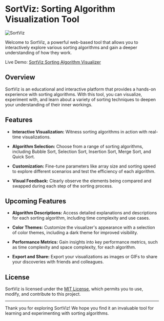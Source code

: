 # SortViz: Sorting Algorithm Visualization Tool

![SortViz](https://your-website-url.com/assets/visualizer-screenshot.png)

Welcome to SortViz, a powerful web-based tool that allows you to interactively explore various sorting algorithms and gain a deeper understanding of how they work.

Live Demo: [SortViz Sorting Algorithm Visualizer](https://akshikamde21.github.io/sorting-algorithm-visualizer/)

## Overview

SortViz is an educational and interactive platform that provides a hands-on experience with sorting algorithms. With this tool, you can visualize, experiment with, and learn about a variety of sorting techniques to deepen your understanding of their inner workings.

## Features

- **Interactive Visualization:** 
Witness sorting algorithms in action with real-time visualizations.

- **Algorithm Selection:**
Choose from a range of sorting algorithms, including Bubble Sort, Selection Sort, Insertion Sort, Merge Sort, and Quick Sort.

- **Customization:**
Fine-tune parameters like array size and sorting speed to explore different scenarios and test the efficiency of each algorithm.

- **Visual Feedback:**
Clearly observe the elements being compared and swapped during each step of the sorting process.

## Upcoming Features

- **Algorithm Descriptions:**
Access detailed explanations and descriptions for each sorting algorithm, including time complexity and use cases.

- **Color Themes:**
Customize the visualizer's appearance with a selection of color themes, including a dark theme for improved visibility.

- **Performance Metrics:**
Gain insights into key performance metrics, such as time complexity and space complexity, for each algorithm.

- **Export and Share:**
Export your visualizations as images or GIFs to share your discoveries with friends and colleagues.

## License

SortViz is licensed under the [MIT License](LICENSE), which permits you to use, modify, and contribute to this project.

---

Thank you for exploring SortViz! We hope you find it an invaluable tool for learning and experimenting with sorting algorithms.
